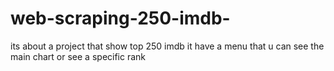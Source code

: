 # web-scraping-250-imdb-
its about a project that show top 250 imdb 
it have a menu that u can see the main chart or see a specific rank 
